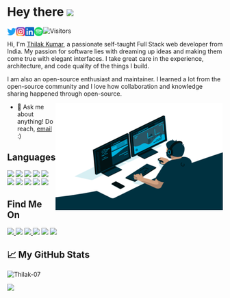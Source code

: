# Hey there <img src="https://media.giphy.com/media/hvRJCLFzcasrR4ia7z/giphy.gif" width="34px">

<a href="https://twitter.com/Thilakkumar_V?s=09">
  <img align="left" alt="Thilak | Twitter" width="21px" src="assets/twitter.svg" />
</a>
<a href="https://instagram.com/_thilakkumar_?utm_medium=copy_link">
  <img align="left" alt="Thilak | Instagram" width="21px" src="assets/instagram.png" />
</a>
<a href="https://www.linkedin.com/in/thilak-kumar-65610a200">
  <img align="left" alt="Thilak | LinkedIN" width="21px" src="assets/linkedin.svg" />
</a>
<a href="https://open.spotify.com/user/314leay3ltgija5tjl5q6aba5juq?si=yXg7pA5aTZuQH878yIlePQ&utm_source=copy-link&dl_branch=1">
  <img align="left" alt="Thilak | Spotify" width="21px" src="assets/spotify.svg" />
</a>

![Visitors](https://visitor-badge.glitch.me/badge?page_id=Thilak-07&left_color=grey&right_color=blue)


Hi, I'm [Thilak Kumar](https://thilak-07.github.io/Thilak/), a passionate self-taught Full Stack web developer from India. My passion for software lies with dreaming up ideas and making them come true with elegant interfaces. I take great care in the experience, architecture, and code quality of the things I build.

I am also an open-source enthusiast and maintainer. I learned a lot from the open-source community and I love how collaboration and knowledge sharing happened through open-source.

<img align="right" alt="GIF" src="assets/code.gif?raw=true" width="390.625" height="250" />
  
- 💬 Ask me about anything! Do reach, [email](mailto:vinaythilak002@gmail.com) :)


## Languages
<p>
<img src="https://img.shields.io/badge/C-A8B9CC?style=for-the-badge&logo=c&logoColor=white">
<img src="https://img.shields.io/badge/C%2B%2B-00599C?style=for-the-badge&logo=c%2B%2B&logoColor=white">
<img src="https://img.shields.io/badge/Python-3776AB?style=for-the-badge&logo=python&logoColor=white">
<img src="https://img.shields.io/badge/Javascript-F7DF1E?style=for-the-badge&logo=javascript&logoColor=white">
<img src="https://img.shields.io/badge/HTML5-E34F26?style=for-the-badge&logo=html5&logoColor=white">
<img src="https://img.shields.io/badge/CSS3-1572B6?style=for-the-badge&logo=css3&logoColor=white">
<img src="https://img.shields.io/badge/Node.js-339933?style=for-the-badge&logo=node.js&logoColor=white">
<img src="https://img.shields.io/badge/MongoDB-47A248?style=for-the-badge&logo=mongodb&logoColor=white">
<img src="https://img.shields.io/badge/Bash-4EAA25?style=for-the-badge&logo=gnubash&logoColor=white">
<img src="https://img.shields.io/badge/React-61DAFB?style=for-the-badge&logo=react&logoColor=white">
</p>


## Find Me On
<p>
<a href="mailto:vinaythilak002@gmal.com"><img src="https://img.shields.io/badge/Gmail-D14836?style=for-the-badge&logo=gmail&logoColor=white"</a>
<a href="https://twitter.com/Thilakkumar_V?s=09"><img src="https://img.shields.io/badge/Twitter-blue?&style=for-the-badge&logo=Twitter&logoColor=white"></a>
<a href="https://instagram.com/_thilakkumar_?utm_medium=copy_link"><img src="https://img.shields.io/badge/Instagram-E4405F?style=for-the-badge&logo=instagram&logoColor=white"</a>
<a href="https://www.linkedin.com/in/thilak-kumar-65610a200"><img src="https://img.shields.io/badge/LinkedIn-0077B5?style=for-the-badge&logo=linkedin&logoColor=white"></a>
<a href="https://forum.xda-developers.com/m/thilak_07.12228297/"><img src="https://img.shields.io/badge/XDA-Developers-F59812?style=for-the-badge&logo=xda-developers&logoColor=white"></a>
<a href="https://www.facebook.com/thilakkumar.thilakkumar.961"><img src="https://img.shields.io/badge/Facebook-1877F2?style=for-the-badge&logo=facebook&logoColor=white"></a>
</p>


## 📈 My GitHub Stats
<p align="left"> <img src="https://github-readme-stats.vercel.app/api?username=Thilak-07&show_icons=true&theme=codeSTACKr&count_private=true" alt="Thilak-07" />
<p align="left"> <img src="https://github-readme-stats.vercel.app/api/top-langs/?username=Thilak-07&layout=compact&show_icons=true&theme=codeSTACKr" />
